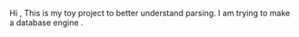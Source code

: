 
Hi , This is my toy project to better understand parsing. 
I am trying to make a database engine . 

